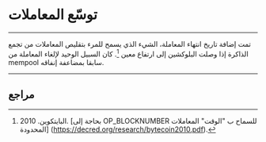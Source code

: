 # توسّع المعاملات

---

تمت إضافة تاريخ انتهاء المعاملة، الشيء الذي يسمح للمرء بتقليص المعاملات من تجمع الذاكرة إذا وصلت  البلوكشين إلى ارتفاع معين [^ 1]. كان السبيل الوحيد لإلغاء المعاملة من mempool سابقا بمضاعفة إنفاقه.

---

## <i class="fa fa-book"></i>مراجع 

[^1]: البايتكوين. 2010. [بحاجة إلى OP_BLOCKNUMBER للسماح ب "الوقت" المعاملات المحدودة] (https://decred.org/research/bytecoin2010.pdf).
